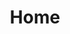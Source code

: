 ---
layout: index
title: Home
lang: es

strings:
  title-who-are-we: ¿Quién somos?
  desc-who-are-we: ¡Somos un grupo de alumnos y desarolladores profesionales, juntos para crear herramientas utiles por la communidad. Nuestro objetivo es de ayudarse, hacer proyectos comunes, y la lema es la amistad!
  
  title-what-do-we-do: ¿Qué hacemos?
  desc-what-do-we-do: Tenemos un ideal de open source, así que todos nuestros proyectos lo son. Un día quizás nuestros proyectos sean bastante importantes para que pasarián a ser nuestro trabajo, pero esperando, vos queremos todos.

  title-our-projects: Nuestros proyectos

  in-other-languages: En otros idiomas
---